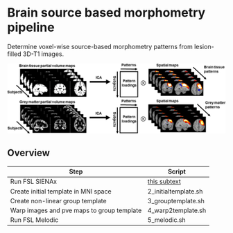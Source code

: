 # Brain source based morphometry pipeline
Determine voxel-wise source-based morphometry patterns from lesion-filled 3D-T1 images.  

![Alt text](images/SBM_methods.png?raw=true "Title")

## Overview

Step | Script
------------- | -------------
Run FSL SIENAx | [this subtext](1_sienax.sh)
Create initial template in MNI space  | 2_initialtemplate.sh
Create non-linear group template | 3_grouptemplate.sh
Warp images and pve maps to group template | 4_warp2template.sh
Run FSL Melodic | 5_melodic.sh

